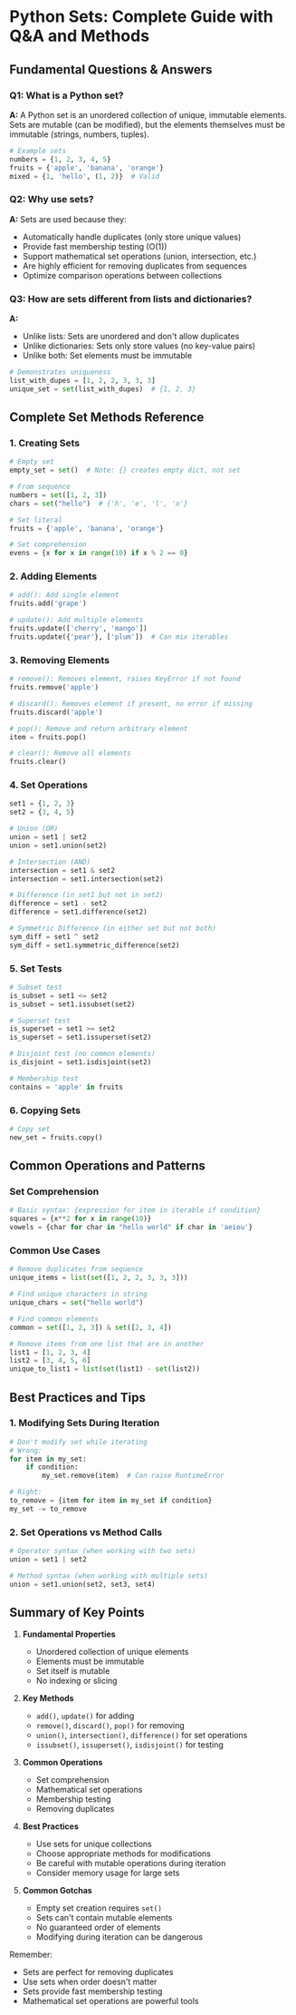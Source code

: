 # Python Sets: Complete Guide with Q&A and Methods

## Fundamental Questions & Answers

### Q1: What is a Python set?
**A:** A Python set is an unordered collection of unique, immutable elements. Sets are mutable (can be modified), but the elements themselves must be immutable (strings, numbers, tuples).

```python
# Example sets
numbers = {1, 2, 3, 4, 5}
fruits = {'apple', 'banana', 'orange'}
mixed = {1, 'hello', (1, 2)}  # Valid
```

### Q2: Why use sets?
**A:** Sets are used because they:
- Automatically handle duplicates (only store unique values)
- Provide fast membership testing (O(1))
- Support mathematical set operations (union, intersection, etc.)
- Are highly efficient for removing duplicates from sequences
- Optimize comparison operations between collections

### Q3: How are sets different from lists and dictionaries?
**A:**
- Unlike lists: Sets are unordered and don't allow duplicates
- Unlike dictionaries: Sets only store values (no key-value pairs)
- Unlike both: Set elements must be immutable

```python
# Demonstrates uniqueness
list_with_dupes = [1, 2, 2, 3, 3, 3]
unique_set = set(list_with_dupes)  # {1, 2, 3}
```

## Complete Set Methods Reference

### 1. Creating Sets
```python
# Empty set
empty_set = set()  # Note: {} creates empty dict, not set

# From sequence
numbers = set([1, 2, 3])
chars = set("hello")  # {'h', 'e', 'l', 'o'}

# Set literal
fruits = {'apple', 'banana', 'orange'}

# Set comprehension
evens = {x for x in range(10) if x % 2 == 0}
```

### 2. Adding Elements
```python
# add(): Add single element
fruits.add('grape')

# update(): Add multiple elements
fruits.update(['cherry', 'mango'])
fruits.update({'pear'}, ['plum'])  # Can mix iterables
```

### 3. Removing Elements
```python
# remove(): Removes element, raises KeyError if not found
fruits.remove('apple')

# discard(): Removes element if present, no error if missing
fruits.discard('apple')

# pop(): Remove and return arbitrary element
item = fruits.pop()

# clear(): Remove all elements
fruits.clear()
```

### 4. Set Operations
```python
set1 = {1, 2, 3}
set2 = {3, 4, 5}

# Union (OR)
union = set1 | set2
union = set1.union(set2)

# Intersection (AND)
intersection = set1 & set2
intersection = set1.intersection(set2)

# Difference (in set1 but not in set2)
difference = set1 - set2
difference = set1.difference(set2)

# Symmetric Difference (in either set but not both)
sym_diff = set1 ^ set2
sym_diff = set1.symmetric_difference(set2)
```

### 5. Set Tests
```python
# Subset test
is_subset = set1 <= set2
is_subset = set1.issubset(set2)

# Superset test
is_superset = set1 >= set2
is_superset = set1.issuperset(set2)

# Disjoint test (no common elements)
is_disjoint = set1.isdisjoint(set2)

# Membership test
contains = 'apple' in fruits
```

### 6. Copying Sets
```python
# Copy set
new_set = fruits.copy()
```

## Common Operations and Patterns

### Set Comprehension
```python
# Basic syntax: {expression for item in iterable if condition}
squares = {x**2 for x in range(10)}
vowels = {char for char in "hello world" if char in 'aeiou'}
```

### Common Use Cases
```python
# Remove duplicates from sequence
unique_items = list(set([1, 2, 2, 3, 3, 3]))

# Find unique characters in string
unique_chars = set("hello world")

# Find common elements
common = set([1, 2, 3]) & set([2, 3, 4])

# Remove items from one list that are in another
list1 = [1, 2, 3, 4]
list2 = [3, 4, 5, 6]
unique_to_list1 = list(set(list1) - set(list2))
```

## Best Practices and Tips

### 1. Modifying Sets During Iteration
```python
# Don't modify set while iterating
# Wrong:
for item in my_set:
    if condition:
        my_set.remove(item)  # Can raise RuntimeError

# Right:
to_remove = {item for item in my_set if condition}
my_set -= to_remove
```

### 2. Set Operations vs Method Calls
```python
# Operator syntax (when working with two sets)
union = set1 | set2

# Method syntax (when working with multiple sets)
union = set1.union(set2, set3, set4)
```

## Summary of Key Points

1. **Fundamental Properties**
   - Unordered collection of unique elements
   - Elements must be immutable
   - Set itself is mutable
   - No indexing or slicing

2. **Key Methods**
   - `add()`, `update()` for adding
   - `remove()`, `discard()`, `pop()` for removing
   - `union()`, `intersection()`, `difference()` for set operations
   - `issubset()`, `issuperset()`, `isdisjoint()` for testing

3. **Common Operations**
   - Set comprehension
   - Mathematical set operations
   - Membership testing
   - Removing duplicates

4. **Best Practices**
   - Use sets for unique collections
   - Choose appropriate methods for modifications
   - Be careful with mutable operations during iteration
   - Consider memory usage for large sets

5. **Common Gotchas**
   - Empty set creation requires `set()`
   - Sets can't contain mutable elements
   - No guaranteed order of elements
   - Modifying during iteration can be dangerous

Remember:
- Sets are perfect for removing duplicates
- Use sets when order doesn't matter
- Sets provide fast membership testing
- Mathematical set operations are powerful tools